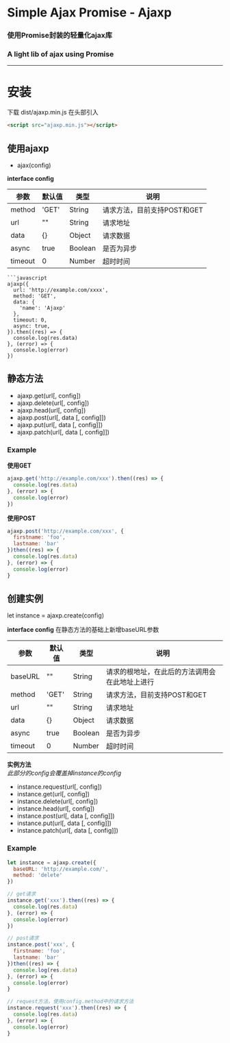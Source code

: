 # Simple Ajax Promise - Ajaxp
### 使用Promise封装的轻量化ajax库
### A light lib of ajax using Promise

---

# 安装
下载 dist/ajaxp.min.js
在头部引入
```html
<script src="ajaxp.min.js"></script>
```

## 使用ajaxp
- ajax(config)

**interface config**

| 参数	| 默认值	| 类型	| 说明	|
| ----	| ----   |----  |   ----  |
| method |  'GET' |  String | 请求方法，目前支持POST和GET|
| url | "" | String  |    请求地址|
| data |  {} |Object | 请求数据 |
| async| true | Boolean | 是否为异步|
| timeout|  0 | Number   |   超时时间 |

```
​```javascript
ajaxp({
  url: 'http://example.com/xxxx',
  method: 'GET',
  data: {
    'name': 'Ajaxp'
  },
  timeout: 0,
  async: true,
}).then((res) => {
  console.log(res.data)
}, (error) => {
  console.log(error)
})
```

## 静态方法
- ajaxp.get(url[, config])
- ajaxp.delete(url[, config])
- ajaxp.head(url[, config])
- ajaxp.post(url[, data [, config]])
- ajaxp.put(url[, data [, config]])
- ajaxp.patch(url[, data [, config]])


### Example
**使用GET**
```javascript
ajaxp.get('http://example.com/xxx').then((res) => {
  console.log(res.data)
}, (error) => {
  console.log(error)
})
```
**使用POST**
```javascript
ajaxp.post('http://example.com/xxx', {
  firstname: 'foo',
  lastname: 'bar'
})then((res) => {
  console.log(res.data)
}, (error) => {
  console.log(error)
}
```

## 创建实例

let instance = ajaxp.create(config)

**interface config** 在静态方法的基础上新增baseURL参数   

| 参数	| 默认值	| 类型	| 说明	|
| ----	| ----   |----  |   ----  |
| baseURL | "" | String | 请求的根地址，在此后的方法调用会在此地址上进行 |
| method |  'GET' |  String | 请求方法，目前支持POST和GET|
| url | "" | String  |    请求地址|
| data |  {} |Object | 请求数据 |
| async| true | Boolean | 是否为异步|
| timeout|  0 | Number   |   超时时间 |

**实例方法**   
*此部分的config会覆盖掉instance的config*
- instance.request(url[, config])
- instance.get(url[, config])
- instance.delete(url[, config])
- instance.head(url[, config])
- instance.post(url[, data [, config]])
- instance.put(url[, data [, config]])
- instance.patch(url[, data [, config]])

### Example
```javascript
let instance = ajaxp.create({
  baseURL: 'http://example.com/',
  method: 'delete'
})

// get请求
instance.get('xxx').then((res) => {
  console.log(res.data)
}, (error) => {
  console.log(error)
})

// post请求
instance.post('xxx', {
  firstname: 'foo',
  lastname: 'bar'
})then((res) => {
  console.log(res.data)
}, (error) => {
  console.log(error)
}

// request方法，使用config.method中的请求方法
instance.request('xxx').then((res) => {
  console.log(res.data)
}, (error) => {
  console.log(error)
}
```